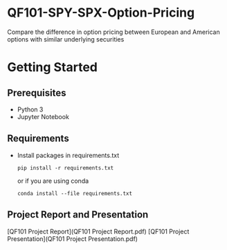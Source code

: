 # QF101-SPY-SPX-Option-Pricing
Compare the difference in option pricing between European and American options with similar underlying securities

# Getting Started
## Prerequisites
* Python 3
* Jupyter Notebook

## Requirements
- Install packages in requirements.txt
    ```
    pip install -r requirements.txt
    ```
    or if you are using conda
    ```
    conda install --file requirements.txt
    ```

## Project Report and Presentation
[QF101 Project Report](QF101 Project Report.pdf)
[QF101 Project Presentation](QF101 Project Presentation.pdf)

    
